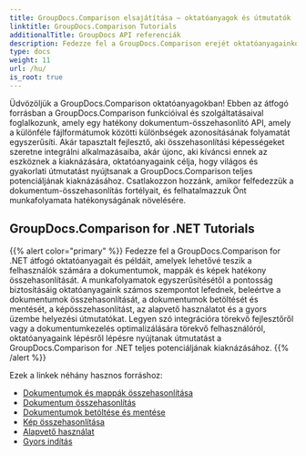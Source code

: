 ```yaml
---
title: GroupDocs.Comparison elsajátítása – oktatóanyagok és útmutatók
linktitle: GroupDocs.Comparison Tutorials
additionalTitle: GroupDocs API referenciák
description: Fedezze fel a GroupDocs.Comparison erejét oktatóanyagainkon keresztül! Tanulja meg integrálni és használni ezt az API-t a hatékony dokumentum-összehasonlítás érdekében.
type: docs
weight: 11
url: /hu/
is_root: true
---
```


Üdvözöljük a GroupDocs.Comparison oktatóanyagokban! Ebben az átfogó forrásban a GroupDocs.Comparison funkcióival és szolgáltatásaival foglalkozunk, amely egy hatékony dokumentum-összehasonlító API, amely a különféle fájlformátumok közötti különbségek azonosításának folyamatát egyszerűsíti. Akár tapasztalt fejlesztő, aki összehasonlítási képességeket szeretne integrálni alkalmazásaiba, akár újonc, aki kíváncsi ennek az eszköznek a kiaknázására, oktatóanyagaink célja, hogy világos és gyakorlati útmutatást nyújtsanak a GroupDocs.Comparison teljes potenciáljának kiaknázásához. Csatlakozzon hozzánk, amikor felfedezzük a dokumentum-összehasonlítás fortélyait, és felhatalmazzuk Önt munkafolyamata hatékonyságának növelésére.

## GroupDocs.Comparison for .NET Tutorials
{{% alert color="primary" %}}
Fedezze fel a GroupDocs.Comparison for .NET átfogó oktatóanyagait és példáit, amelyek lehetővé teszik a felhasználók számára a dokumentumok, mappák és képek hatékony összehasonlítását. A munkafolyamatok egyszerűsítésétől a pontosság biztosításáig oktatóanyagaink számos szempontot lefednek, beleértve a dokumentumok összehasonlítását, a dokumentumok betöltését és mentését, a képösszehasonlítást, az alapvető használatot és a gyors üzembe helyezési útmutatókat. Legyen szó integrációra törekvő fejlesztőről vagy a dokumentumkezelés optimalizálására törekvő felhasználóról, oktatóanyagaink lépésről lépésre nyújtanak útmutatást a GroupDocs.Comparison for .NET teljes potenciáljának kiaknázásához.
{{% /alert %}}

Ezek a linkek néhány hasznos forráshoz:
 
- [Dokumentumok és mappák összehasonlítása](./net/documents-and-folder-comparison/)
- [Dokumentum összehasonlítás](./net/document-comparison/)
- [Dokumentumok betöltése és mentése](./net/loading-and-saving-documents/)
- [Kép összehasonlítása](./net/image-comparison/)
- [Alapvető használat](./net/basic-usage/)
- [Gyors indítás](./net/quick-start/)

